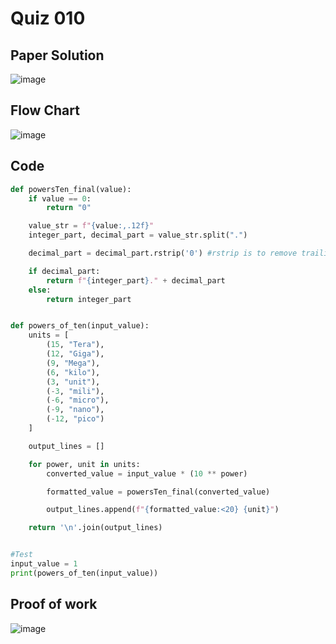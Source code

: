 # Quiz 010

## Paper Solution
![image](https://github.com/user-attachments/assets/660e1e48-f50c-459f-bfd0-2b8d67bde9e8)

## Flow Chart
![image](https://github.com/user-attachments/assets/3fba69a2-fef4-4beb-9f2a-053392a7d9f4)

## Code
```.py
def powersTen_final(value):
    if value == 0:
        return "0"

    value_str = f"{value:,.12f}"
    integer_part, decimal_part = value_str.split(".")

    decimal_part = decimal_part.rstrip('0') #rstrip is to remove trailing zero

    if decimal_part:
        return f"{integer_part}." + decimal_part
    else:
        return integer_part


def powers_of_ten(input_value):
    units = [
        (15, "Tera"),
        (12, "Giga"),
        (9, "Mega"),
        (6, "kilo"),
        (3, "unit"),
        (-3, "mili"),
        (-6, "micro"),
        (-9, "nano"),
        (-12, "pico")
    ]

    output_lines = []

    for power, unit in units:
        converted_value = input_value * (10 ** power)

        formatted_value = powersTen_final(converted_value)

        output_lines.append(f"{formatted_value:<20} {unit}")

    return '\n'.join(output_lines)


#Test
input_value = 1
print(powers_of_ten(input_value))
```
## Proof of work
![image](https://github.com/user-attachments/assets/45c8f922-2fa7-4cb3-a525-a09af4f82617)

